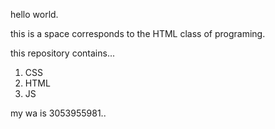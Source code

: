 hello world.

this is a space corresponds to the HTML class of programing.

this repository contains...
1. CSS
2. HTML
3. JS

my wa is 3053955981..

